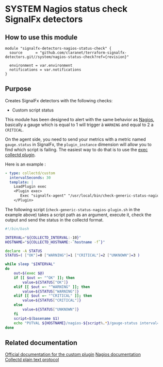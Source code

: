 # SYSTEM Nagios status check SignalFx detectors

## How to use this module

```hcl
module "signalfx-detectors-nagios-status-check" {
  source      = "github.com/claranet/terraform-signalfx-detectors.git//system/nagios-status-check?ref={revision}"

  environment = var.environment
  notifications = var.notifications
}

```

## Purpose

Creates SignalFx detectors with the following checks:

- Custom script status

This module has been designed to alert with the same behavior as [Nagios](https://nagios-plugins.org/doc/guidelines.html#AEN78), basically a gauge which is equal to 1 will trigger à `WARNING` and equal to 2 a `CRITICAL`. 

On the agent side, you need to send your metrics with a metric named `gauge.status` in SignalFx, the `plugin_instance` dimension will allow you to find which script is failing. The easiest way to do that is to use the [exec collectd plugin](https://docs.signalfx.com/en/latest/integrations/agent/monitors/collectd-custom.html).

Here is an example : 

```yaml
- type: collectd/custom
  intervalSeconds: 30
  template: |
    LoadPlugin exec
    <Plugin exec>
       Exec "signalfx-agent" "/usr/local/bin/check-generic-status-nagios-plugin.sh" "/usr/local/bin/scripts/custom-nagios-script.pl"
    </Plugin>
```

The following script (`check-generic-status-nagios-plugin.sh` in the example above) takes a script path as an argument, execute it, check the output and send the status in the collectd format.

```bash
#!/bin/bash

INTERVAL="${COLLECTD_INTERVAL:-10}"
HOSTNAME="${COLLECTD_HOSTNAME:-`hostname -f`}"

declare -A STATUS
STATUS=( ["OK"]=0 ["WARNING"]=1 ["CRITICAL"]=2 ["UNKNOWN"]=3 )

while sleep "$INTERVAL"
do
	out=$(exec $@)
	if [[ $out =~ "^OK" ]]; then
		value=${STATUS["OK"]}
	elif [[ $out =~ "^WARNING" ]]; then
		value=${STATUS["WARNING"]}
	elif [[ $out =~ "^CRITICAL" ]]; then
		value=${STATUS["CRITICAL"]}
	else 
		value=${STATUS["UNKNOWN"]}
	fi
	script=$(basename $1)
	echo "PUTVAL ${HOSTNAME}/nagios-${script%.*}/gauge-status interval=${INTERVAL} N:${value}"
done
```

## Related documentation

[Official documentation for the custom plugin](https://docs.signalfx.com/en/latest/integrations/agent/monitors/collectd-custom.html)
[Nagios documentation](https://nagios-plugins.org/doc/guidelines.html#AEN78)
[Collectd plain text protocol](https://collectd.org/wiki/index.php/Plain_text_protocol)
